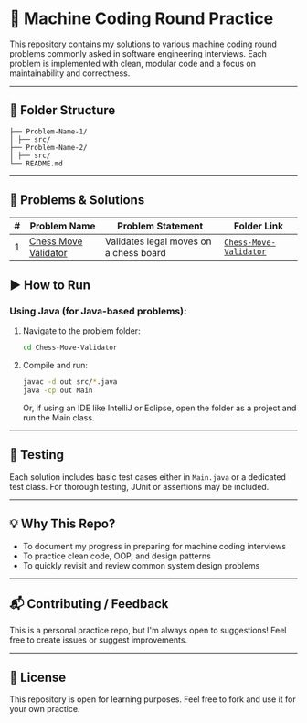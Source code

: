# 🧠 Machine Coding Round Practice

This repository contains my solutions to various machine coding round problems commonly asked in software engineering interviews. Each problem is implemented with clean, modular code and a focus on maintainability and correctness.

---

## 📂 Folder Structure
```
├── Problem-Name-1/
│ ├── src/
├── Problem-Name-2/
│ ├── src/
└── README.md
```
---

## 📌 Problems & Solutions

| #  | Problem Name           | Problem Statement                           | Folder Link           |
|----|------------------------|---------------------------------------------|------------------------|
| 1  | [Chess Move Validator](https://workat.tech/machine-coding/practice/design-chess-validator-to77d8oqpx2h) | Validates legal moves on a chess board | [`Chess-Move-Validator`](./Chess-Move-Validator) |

## ▶️ How to Run

### Using Java (for Java-based problems):

1. Navigate to the problem folder:
   ```bash
   cd Chess-Move-Validator
   ```
2. Compile and run:
    ```bash
   javac -d out src/*.java
   java -cp out Main
    ```
   Or, if using an IDE like IntelliJ or Eclipse, open the folder as a project and run the Main class.

---
## 🧪 Testing

Each solution includes basic test cases either in `Main.java` or a dedicated test class. For thorough testing, JUnit or assertions may be included.

---

## 💡 Why This Repo?

- To document my progress in preparing for machine coding interviews
- To practice clean code, OOP, and design patterns
- To quickly revisit and review common system design problems

---

## 📬 Contributing / Feedback

This is a personal practice repo, but I'm always open to suggestions! Feel free to create issues or suggest improvements.

---

## 📜 License

This repository is open for learning purposes. Feel free to fork and use it for your own practice.